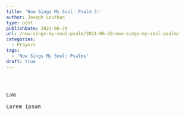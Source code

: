 ```yaml
---
title: 'Now Sings My Soul: Psalm 3:'
author: Joseph Louthan
type: post
publishDate: 2021-06-29
url: /now-sings-my-soul-psalm/2021-06-29-now-sings-my-soul-psalm/
categories:
  - Prayers
tags:
  - 'Now Sings My Soul: Psalms'
draft: true
---
```

<pre>

<pre>
<pre>
<div style="font-variant: small-caps;">Lord</div>
Lorem ipsum
</pre>
